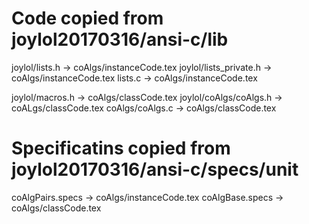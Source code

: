 # Code copied from joylol20170316/ansi-c/lib

joylol/lists.h -> coAlgs/instanceCode.tex
joylol/lists_private.h -> coAlgs/instanceCode.tex
lists.c -> coAlgs/instanceCode.tex

joylol/macros.h -> coAlgs/classCode.tex
joylol/coAlgs/coAlgs.h -> coALgs/classCode.tex
coAlgs/coAlgs.c -> coAlgs/classCode.tex

# Specificatins copied from joylol20170316/ansi-c/specs/unit

coAlgPairs.specs -> coAlgs/instanceCode.tex
coAlgBase.specs -> coAlgs/classCode.tex
